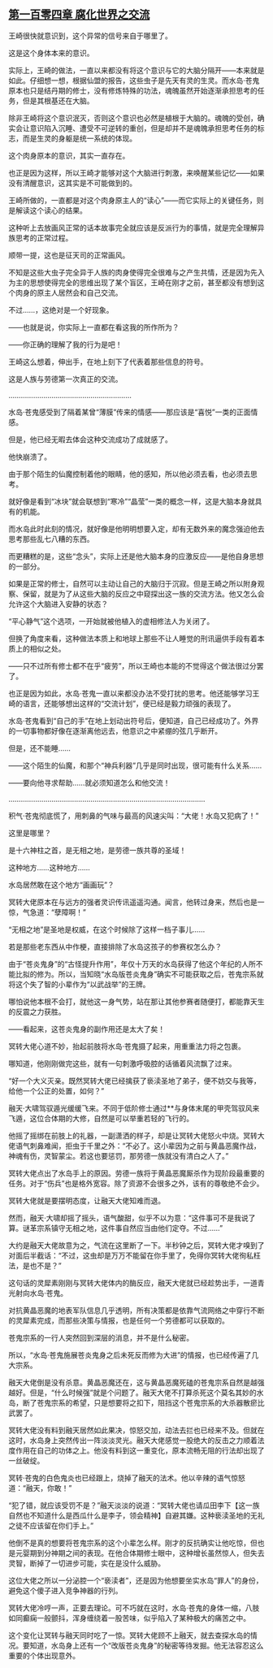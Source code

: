 ## [第一百零四章 腐化世界之交流](https://www.xxbiquge.com/11_11207/9212007.html)


  王崎很快就意识到，这个异常的信号来自于哪里了。

  这是这个身体本来的意识。

  实际上，王崎的做法，一直以来都没有将这个意识与它的大脑分隔开——本来就是如此。仔细想一想，根据仙盟的报告，这些虫子是先天有灵的生灵。而水岛·苍鬼原本也只是结丹期的修士，没有修炼特殊的功法，魂魄虽然开始逐渐承担思考的任务，但是其根基还在大脑。

  除非王崎将这个意识泯灭，否则这个意识也必然是植根于大脑的。魂魄的受创，确实会让意识陷入沉睡、遭受不可逆转的重创，但是却并不是魂魄承担思考任务的标志，而是生灵的身躯是统一系统的体现。

  这个肉身原本的意识，其实一直存在。

  也正是因为这样，所以王崎才能够对这个大脑进行刺激，来唤醒某些记忆——如果没有清醒意识，这其实是不可能做到的。

  王崎所做的，一直都是对这个肉身原主人的“读心”——而它实际上的关键任务，则是解读这个读心的结果。

  这种听上去放画风正常的话本故事完全就应该是反派行为的事情，就是完全理解异族思考的正常过程。

  顺带一提，这也是征天司的正常画风。

  不知是这些大虫子完全异于人族的肉身使得完全很难与之产生共情，还是因为先入为主的思想使得完全的思维出现了某个盲区，王崎在刚才之前，甚至都没有想到这个肉身的原主人居然会和自己交流。

  不过……，这绝对是一个好现象。

  ——也就是说，你实际上一直都在看这我的所作所为？

  ——你正确的理解了我的行为是吧！

  王崎这么想着，伸出手，在地上刻下了代表着那些信息的符号。

  这是人族与劳德第一次真正的交流。

  ……………………………………………………

  水岛·苍鬼感受到了隔着某曾“薄膜”传来的情感——那应该是“喜悦”一类的正面情感。

  但是，他已经无暇去体会这种交流成功了成就感了。

  他快崩溃了。

  由于那个陌生的仙魔控制着他的眼睛，他的感知，所以他必须去看，也必须去思考。

  就好像是看到“冰块”就会联想到“寒冷”“晶莹”一类的概念一样，这是大脑本身就具有的机能。

  而水岛此时此刻的情况，就好像是他明明想要入定，却有无数外来的魔念强迫他去思考那些乱七八糟的东西。

  而更糟糕的是，这些“念头”，实际上还是他大脑本身的应激反应——是他自身思想的一部分。

  如果是正常的修士，自然可以主动让自己的大脑归于沉寂。但是王崎之所以附身观察、保留，就是为了从这些大脑的反应之中窥探出这一族的交流方法。他又怎么会允许这个大脑进入安静的状态？

  “平心静气”这个选项，一开始就被他植入的虚相修法人为关闭了。

  但换了角度来看，这种做法本质上和地球上那些不让人睡觉的刑讯逼供手段有着本质上的相似之处。

  ——只不过所有修士都不在乎“疲劳”，所以王崎也本能的不觉得这个做法很过分罢了。

  也正是因为如此，水岛·苍鬼一直以来都没办法不受打扰的思考。他还能够学习王崎的语言，还能够想出这样的“交流计划”，便已经是毅力顽强的表现了。

  水岛·苍鬼看到“自己的手”在地上划动出符号后，便知道，自己已经成功了。外界的一切事物都好像在逐渐离他远去，他意识之中紧绷的弦几乎断开。

  但是，还不能睡……

  ——这个陌生的仙魔，和那个“神兵利器”几乎是同时出现，很可能有什么关系……

  ——要向他寻求帮助……就必须知道怎么和他交流！

  ……………………………………………………………………………………

  积气·苍鬼彻底慌了，用刺鼻的气味与最高的风速尖叫：“大佬！水岛又犯病了！”

  这里是哪里？

  是十六神柱之首，是无相之地，是劳德一族共尊的圣域！

  这种地方……这种地方……

  水岛居然敢在这个地方“画画玩”？

  冥转大佬原本在与远方的强者灵识传讯遥遥沟通。闻言，他转过身来，然后也是一惊，气急道：“孽障啊！”

  “无相之地”是圣地是权威，在这个时候除了这样一档子事儿……

  若是那些老东西从中作梗，直接排除了水岛这孩子的参赛权怎么办？

  由于“苍炎鬼身”的“古怪提升作用”，年仅十万天的水岛获得了他这个年纪的人所不能比拟的修为。所以，当知晓“水岛版苍炎鬼身”确实不可能获取之后，苍鬼宗系就将这个失了智的小辈作为“以武战举”的王牌。

  哪怕说他本根不会打，就他这一身气势，站在那让其他参赛者随便打，都能靠天生的反震之力获胜。

  ——看起来，这苍炎鬼身的副作用还是太大了矣！

  冥转大佬心道不妙，抬起前肢将水岛·苍鬼摄了起来，用重重法力将之包裹。

  哪知道，他刚刚做完这些，就有一句刺激呼吸腔的话循着风流飘了过来。

  “好一个大义灭亲。既然冥转大佬已经擒获了亵渎圣地了弟子，便不妨交与我等，给他一个公正的处置，如何？”

  融天·大啸驾驭遁光缓缓飞来。不同于低阶修士通过**与身体末尾的甲壳驾驭风来飞遁，这位合体期的大修，自然是可以举重若轻的飞行的。

  他摇了摇绑在前肢上的礼器，一副潇洒的样子，却是让冥转大佬怒火中烧。冥转大佬语气刺鼻难闻，拒虫于千里之外：“不必了。这小辈因为之前与黄晶恶魔作战，神魂有伤，灵智蒙尘。若这也要惩罚，那劳德一族就没有清白之人了。”

  冥转大佬点出了水岛手上的原因。劳德一族将于黄晶恶魔厮杀作为现阶段最重要的任务。对于“伤兵”也是格外宽容。除了资源不会很多之外，该有的尊敬绝不会少。

  冥转大佬就是要摆明态度，让融天大佬知难而退。

  然而，融天·大啸却摇了摇头，语气酸甜，似乎不以为意：“这件事可不是我说了算。谜革宗系镇守无相之地，这件事自然应当由他们定夺。不过……”

  大约是融天大佬故意为之，气流在这里断了一下。半秒钟之后，冥转大佬才嗅到了对面后半截话：“不过，这虫却是万万不能留在你手里了，免得你冥转大佬徇私枉法，是也不是？”

  这句话的灵犀素刚刚与冥转大佬体内的酶反应，融天大佬就已经趁势出手，一道青光射向水岛·苍鬼。

  对抗黄晶恶魔的地表军队信息几乎透明，所有决策都是依靠气流网络之中穿行不断的灵犀素完成，而那些决策与情报，也是任何一个劳德都可以获取的。

  苍鬼宗系的一行人突然回到深层的消息，并不是什么秘密。

  所以，“水岛·苍鬼施展苍炎鬼身之后未死反而修为大进”的情报，也已经传遍了几大宗系。

  融天大佬倒是没有杀意。黄晶恶魔还在，这与黄晶恶魔死磕的苍鬼宗系自然是越强越好。但是，“什么时候强”就是个问题了。融天大佬不打算杀死这个莫名其妙的水岛，断了苍鬼宗系的希望，只是想要将之扣下，阻挡这个苍鬼宗系的大杀器散瘀比武罢了。

  冥转大佬没有料到融天居然如此果决，惊怒交加，动法去拦也已经来不及。但就在这时，水岛身上突然传出一阵淡淡灵光。融天大佬感觉一股绝大的反击之力顺着法度作用在自己的功体之上。他没有料到这一重变化，原本流畅无阻的行法却出现了一丝破绽。

  冥转·苍鬼的白色鬼炎也已经跟上，烧掉了融天的法术。他以辛辣的语气惊怒道：“融天，你敢！”

  “犯了错，就应该受罚不是？”融天淡淡的说道：“冥转大佬也请瓜田李下【这一族自然也不知道什么是西瓜什么是李子，领会精神】自避其嫌。这种亵渎圣地的无礼之徒不应该留在你们手上。”

  他倒不是真的想要将苍鬼宗系的这个小辈怎么样。刚才的反抗确实让他吃惊，但也是元婴期到分神期之间的表现。在他合体期修士眼中，这种增长虽然惊人，但失去灵智，断掉了一切进步可能，实在是没什么威胁。

  这位大佬之所以一分泌腔一个“亵渎者”，还是因为他想要坐实水岛“罪人”的身份，避免这个傻子进入竞争神器的行列。

  冥转大佬冷哼一声，正要去理论。可不巧就在这时，水岛·苍鬼的身体一缩，八肢如同癫痫一般颤抖，浑身缠绕着一股苦味，似乎陷入了某种极大的痛苦之中。

  这个变化让冥转与融天同时吃了一惊。冥转大佬顾不上融天，就去查探水岛的情况。要知道，水岛身上还有一个“改版苍炎鬼身”的秘密等待发掘。他无法容忍这么重要的个体出现意外。
